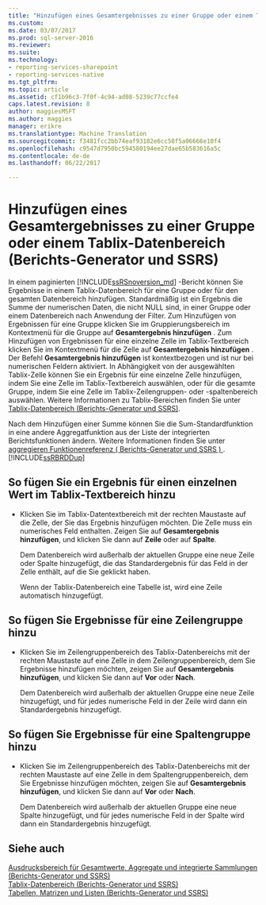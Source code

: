 ```yaml
---
title: "Hinzufügen eines Gesamtergebnisses zu einer Gruppe oder einem Tablix-Datenbereich (Berichts-Generator und SSRS) | Microsoft Docs"
ms.custom: 
ms.date: 03/07/2017
ms.prod: sql-server-2016
ms.reviewer: 
ms.suite: 
ms.technology:
- reporting-services-sharepoint
- reporting-services-native
ms.tgt_pltfrm: 
ms.topic: article
ms.assetid: cf1b96c3-7f0f-4c94-ad08-5239c77ccfe4
caps.latest.revision: 8
author: maggiesMSFT
ms.author: maggies
manager: erikre
ms.translationtype: Machine Translation
ms.sourcegitcommit: f3481fcc2bb74eaf93182e6cc58f5a06666e10f4
ms.openlocfilehash: c9547d7950bc594580194ee27dae65b583616a5c
ms.contentlocale: de-de
ms.lasthandoff: 06/22/2017

---
```

# <a name="add-a-total-to-a-group-or-tablix-data-region-report-builder-and-ssrs"></a>Hinzufügen eines Gesamtergebnisses zu einer Gruppe oder einem Tablix-Datenbereich (Berichts-Generator und SSRS)
 In einem paginierten [!INCLUDE[ssRSnoversion_md](../../includes/ssrsnoversion-md.md)] -Bericht können Sie Ergebnisse in einem Tablix-Datenbereich für eine Gruppe oder für den gesamten Datenbereich hinzufügen. Standardmäßig ist ein Ergebnis die Summe der numerischen Daten, die nicht NULL sind, in einer Gruppe oder einem Datenbereich nach Anwendung der Filter. Zum Hinzufügen von Ergebnissen für eine Gruppe klicken Sie im Gruppierungsbereich im Kontextmenü für die Gruppe auf **Gesamtergebnis hinzufügen** . Zum Hinzufügen von Ergebnissen für eine einzelne Zelle im Tablix-Textbereich klicken Sie im Kontextmenü für die Zelle auf **Gesamtergebnis hinzufügen** . Der Befehl **Gesamtergebnis hinzufügen** ist kontextbezogen und ist nur bei numerischen Feldern aktiviert. In Abhängigkeit von der ausgewählten Tablix-Zelle können Sie ein Ergebnis für eine einzelne Zelle hinzufügen, indem Sie eine Zelle im Tablix-Textbereich auswählen, oder für die gesamte Gruppe, indem Sie eine Zelle im Tablix-Zeilengruppen- oder -spaltenbereich auswählen. Weitere Informationen zu Tablix-Bereichen finden Sie unter [Tablix-Datenbereich &#40;Berichts-Generator und SSRS&#41;](../../reporting-services/report-design/tablix-data-region-report-builder-and-ssrs.md).  
  
 Nach dem Hinzufügen einer Summe können Sie die Sum-Standardfunktion in eine andere Aggregatfunktion aus der Liste der integrierten Berichtsfunktionen ändern. Weitere Informationen finden Sie unter [aggregieren Funktionenreferenz &#40; Berichts-Generator und SSRS &#41; ](../../reporting-services/report-design/report-builder-functions-aggregate-functions-reference.md).[!INCLUDE[ssRBRDDup](../../includes/ssrbrddup-md.md)]  
  
## <a name="to-add-a-total-for-an-individual-value-in-the-tablix-body-area"></a>So fügen Sie ein Ergebnis für einen einzelnen Wert im Tablix-Textbereich hinzu  
  
-   Klicken Sie im Tablix-Datentextbereich mit der rechten Maustaste auf die Zelle, der Sie das Ergebnis hinzufügen möchten. Die Zelle muss ein numerisches Feld enthalten. Zeigen Sie auf **Gesamtergebnis hinzufügen**, und klicken Sie dann auf **Zeile** oder auf **Spalte**.  
  
     Dem Datenbereich wird außerhalb der aktuellen Gruppe eine neue Zeile oder Spalte hinzugefügt, die das Standardergebnis für das Feld in der Zelle enthält, auf die Sie geklickt haben.  
  
     Wenn der Tablix-Datenbereich eine Tabelle ist, wird eine Zeile automatisch hinzugefügt.  
  
## <a name="to-add-totals-for-a-row-group"></a>So fügen Sie Ergebnisse für eine Zeilengruppe hinzu  
  
-   Klicken Sie im Zeilengruppenbereich des Tablix-Datenbereichs mit der rechten Maustaste auf eine Zelle in dem Zeilengruppenbereich, dem Sie Ergebnisse hinzufügen möchten, zeigen Sie auf **Gesamtergebnis hinzufügen**, und klicken Sie dann auf **Vor** oder **Nach**.  
  
     Dem Datenbereich wird außerhalb der aktuellen Gruppe eine neue Zeile hinzugefügt, und für jedes numerische Feld in der Zeile wird dann ein Standardergebnis hinzugefügt.  
  
## <a name="to-add-totals-for-a-column-group"></a>So fügen Sie Ergebnisse für eine Spaltengruppe hinzu  
  
-   Klicken Sie im Zeilengruppenbereich des Tablix-Datenbereichs mit der rechten Maustaste auf eine Zelle in dem Spaltengruppenbereich, dem Sie Ergebnisse hinzufügen möchten, zeigen Sie auf **Gesamtergebnis hinzufügen**, und klicken Sie dann auf **Vor** oder **Nach**.  
  
     Dem Datenbereich wird außerhalb der aktuellen Gruppe eine neue Spalte hinzugefügt, und für jedes numerische Feld in der Spalte wird dann ein Standardergebnis hinzugefügt.  
  
## <a name="see-also"></a>Siehe auch  
 [Ausdrucksbereich für Gesamtwerte, Aggregate und integrierte Sammlungen &#40;Berichts-Generator und SSRS&#41;](../../reporting-services/report-design/expression-scope-for-totals-aggregates-and-built-in-collections.md)   
 [Tablix-Datenbereich &#40;Berichts-Generator und SSRS&#41;](../../reporting-services/report-design/tablix-data-region-report-builder-and-ssrs.md)   
 [Tabellen, Matrizen und Listen &#40;Berichts-Generator und SSRS&#41;](../../reporting-services/report-design/tables-matrices-and-lists-report-builder-and-ssrs.md)  
  
  
